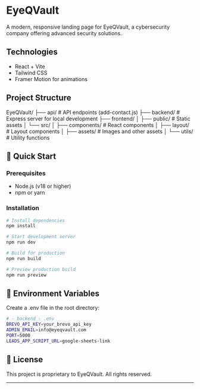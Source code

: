 # EyeQVault

A modern, responsive landing page for EyeQVault, a cybersecurity company offering advanced security solutions.

## Technologies

- React + Vite
- Tailwind CSS
- Framer Motion for animations

## Project Structure

EyeQVault/
├── api/ # API endpoints (add-contact.js)
├── backend/ # Express server for local development
├── frontend/
│ ├── public/ # Static assets
│ └── src/
│ ├── components/ # React components
│ ├── layout/ # Layout components
│ ├── assets/ # Images and other assets
│ └── utils/ # Utility functions

## 🚀 Quick Start

### Prerequisites

- Node.js (v18 or higher)
- npm or yarn

### Installation

```bash
# Install dependencies
npm install

# Start development server
npm run dev

# Build for production
npm run build

# Preview production build
npm run preview
```

## 🔑 Environment Variables

Create a .env file in the root directory:

```bash
# - backend - .env
BREVO_API_KEY=your_brevo_api_key
ADMIN_EMAIL=info@eyeqvault.com
PORT=5000
LEADS_APP_SCRIPT_URL=google-sheets-link
```

## 📄 License

This project is proprietary to EyeQVault. All rights reserved.

---
